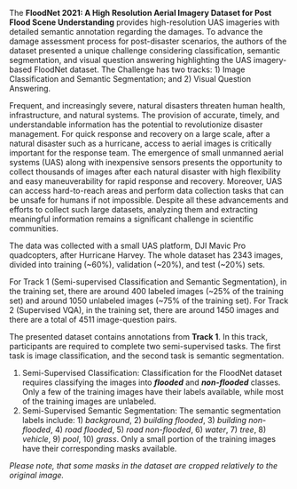 The **FloodNet 2021: A High Resolution Aerial Imagery Dataset for Post Flood Scene Understanding** provides high-resolution UAS imageries with detailed semantic annotation regarding the damages. To advance the damage assessment process for post-disaster scenarios, the authors of the dataset presented a unique challenge considering classification, semantic segmentation, and visual question answering highlighting the UAS imagery-based FloodNet dataset. The Challenge has two tracks: 1) Image Classification and Semantic Segmentation; and 2) Visual Question Answering.

Frequent, and increasingly severe, natural disasters threaten human health, infrastructure, and natural systems. The provision of accurate, timely, and understandable information has the potential to revolutionize disaster management. For quick response and recovery on a large scale, after a natural disaster such as a hurricane, access to aerial images is critically important for the response team. The emergence of small unmanned aerial systems (UAS) along with inexpensive sensors presents the opportunity to collect thousands of images after each natural disaster with high flexibility and easy maneuverability for rapid response and recovery. Moreover, UAS can access hard-to-reach areas and perform data collection tasks that can be unsafe for humans if not impossible. Despite all these advancements and efforts to collect such large datasets, analyzing them and extracting meaningful information remains a significant challenge in scientific communities.

The data was collected with a small UAS platform, DJI Mavic Pro quadcopters, after Hurricane Harvey. The whole dataset has 2343 images, divided into training (~60%), validation (~20%), and test (~20%) sets.

For Track 1 (Semi-supervised Classification and Semantic Segmentation), in the training set, there are around 400 labeled images (~25% of the training set) and around 1050 unlabeled images (~75% of the training set). For Track 2 (Supervised VQA), in the training set, there are around 1450 images and there are a total of 4511 image-question pairs.

The presented dataset contains annotations from **Track 1**. In this track, participants are required to complete two semi-supervised tasks. The first task is image classification, and the second task is semantic segmentation.

1. Semi-Supervised Classification: Classification for the FloodNet dataset requires classifying the images into ***flooded*** and ***non-flooded*** classes. Only a few of the training images have their labels available, while most of the training images are unlabeled.
2. Semi-Supervised Semantic Segmentation: The semantic segmentation labels include: 1) *background*, 2) *building flooded*, 3) *building non-flooded*, 4) *road flooded*, 5) *road non-flooded*, 6) *water*, 7) *tree*, 8) *vehicle*, 9) *pool*, 10) *grass*. Only a small portion of the training images have their corresponding masks available.

<i>Please note, that some masks in the dataset are cropped relatively to the original image.</i>
